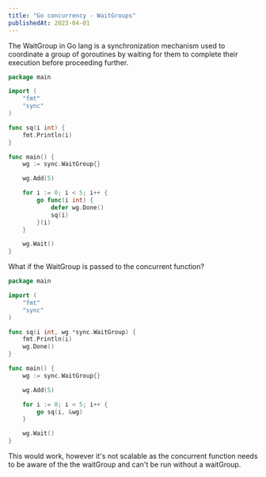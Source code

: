 ```yaml
---
title: "Go concurrency - WaitGroups"
publishedAt: 2023-04-01
---
```


The WaitGroup in Go lang is a synchronization mechanism used to coordinate a group of goroutines by waiting for them to complete their execution before proceeding further.

```go
package main

import (
	"fmt"
	"sync"
)

func sq(i int) {
	fmt.Println(i)
}

func main() {
	wg := sync.WaitGroup{}

	wg.Add(5)

	for i := 0; i < 5; i++ {
		go func(i int) {
			defer wg.Done()
			sq(i)
		}(i)
	}

	wg.Wait()
}
```

What if the WaitGroup is passed to the concurrent function?

```go
package main

import (
	"fmt"
	"sync"
)

func sq(i int, wg *sync.WaitGroup) {
	fmt.Println(i)
    wg.Done()
}

func main() {
	wg := sync.WaitGroup{}

	wg.Add(5)

	for i := 0; i < 5; i++ {
        go sq(i, &wg)
	}

	wg.Wait()
}
```

This would work, however it's not scalable as the concurrent function needs to be aware of the the waitGroup and can't be run without a waitGroup.
